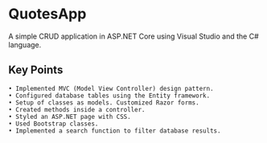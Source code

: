 # QuotesApp
A simple CRUD application in ASP.NET Core using Visual Studio and the C# language.

## Key Points
	• Implemented MVC (Model View Controller) design pattern.
	• Configured database tables using the Entity framework.
	• Setup of classes as models. Customized Razor forms.
	• Created methods inside a controller.
	• Styled an ASP.NET page with CSS.
	• Used Bootstrap classes.
	• Implemented a search function to filter database results.
